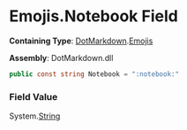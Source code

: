 # Emojis\.Notebook Field

**Containing Type**: [DotMarkdown](../../README.md)\.[Emojis](../README.md)

**Assembly**: DotMarkdown\.dll

```csharp
public const string Notebook = ":notebook:"
```

### Field Value

System\.[String](https://docs.microsoft.com/en-us/dotnet/api/system.string)